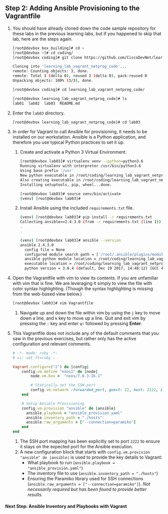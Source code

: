 ## Step 2: Adding Ansible Provisioning to the Vagrantfile

1. You should have already cloned down the code sample repository for these labs in the previous learning labs, but if you happened to skip that lab, here are the steps again.

    ```bash
    [root@devbox box_building]# cd ~
    [root@devbox ~]# cd coding/
    [root@devbox coding]# git clone https://github.com/CiscoDevNet/learning_lab_vagrant_netprog_code

    Cloning into 'learning_lab_vagrant_netprog_code'...
    remote: Counting objects: 3, done.
    remote: Total 3 (delta 0), reused 3 (delta 0), pack-reused 0
    Unpacking objects: 100% (3/3), done.

    [root@devbox coding]# cd learning_lab_vagrant_netprog_code/

    [root@devbox learning_lab_vagrant_netprog_code]# ls
    lab01  lab02  lab03  README.md
    ```

1. Enter the `lab03` directory.

    ```bash
    [root@devbox learning_lab_vagrant_netprog_code]# cd lab03
    ```

1. In order for Vagrant to call Ansible for provisioning, it needs to be installed on our workstation. Ansible is a Python application, and therefore you use typical Python practices to set it up.

    1. Create and activate a Python 3 Virtual Environment.

        ```bash
        [root@devbox lab03]# virtualenv venv --python=python3.6
        Running virtualenv with interpreter /usr/bin/python3.6
        Using base prefix '/usr'
        New python executable in /root/coding/learning_lab_vagrant_netprog_code/lab03/venv/bin/python3.6
        Also creating executable in /root/coding/learning_lab_vagrant_netprog_code/lab03/venv/bin/python
        Installing setuptools, pip, wheel...done.

        [root@devbox lab03]# source venv/bin/activate
        (venv) [root@devbox lab03]#
        ```

    1. Install Ansible using the included `requirements.txt` file.

        ```bash
        (venv) [root@devbox lab03]# pip install -r requirements.txt
        Collecting ansible==2.4.3.0 (from -r requirements.txt (line 1))
        .
        .

        (venv) [root@devbox lab03]# ansible --version
        ansible 2.4.3.0
          config file = None
          configured module search path = ['/root/.ansible/plugins/modules', '/usr/share/ansible/plugins/modules']
          ansible python module location = /root/coding/learning_lab_vagrant_netprog_code/lab03/venv/lib/python3.6/site-packages/ansible
          executable location = /root/coding/learning_lab_vagrant_netprog_code/lab03/venv/bin/ansible
          python version = 3.6.4 (default, Dec 19 2017, 14:48:12) [GCC 4.8.5 20150623 (Red Hat 4.8.5-16)]
        ```

1. Open the Vagrantfile with vim to view its contents. If you are unfamiliar with vim that is fine. We are leveraging it simply to view the file with color syntax highlighting. (Though the syntax highlighting is missing from the web-based view below.)

    ```bash
    [root@devbox lab03]# vim Vagrantfile
    ```

    1. Navigate up and down the file within vim by using the `j` key to move down a line, and `k` key to move up a line. Quit and exit vim by pressing the `:` key and enter `q!` followed by pressing **Enter**.

1. This Vagrantfile does not include any of the default comments that you saw in the previous exercises, but rather only has the active configuration and relevant comments.

    ```ruby
    # -*- mode: ruby -*-
    # vi: set ft=ruby :

    Vagrant.configure("2") do |config|
        config.vm.define "nxos1" do |node|
            node.vm.box =  "nxos/7.0.3.I6.1"

            # Statically set the SSH port
            config.vm.network :forwarded_port, guest: 22, host: 2222, id: 'ssh', auto_correct: true
        end

        # Setup Ansible Provisioning
        config.vm.provision "ansible" do |ansible|
          ansible.playbook = "ansible_provision.yaml"
          ansible.inventory_path = "./hosts"
          ansible.raw_arguments = ["--connection=paramiko"]
        end
    end
    ```

    1. The SSH port mapping has been explicitly set to port `2222` to ensure it stays on the expected port for the Ansible execution.
    1. A new configuration block that starts with `config.vm.provision "ansible" do |ansible|` is used to provide the key details to Vagrant:  
        * What playbook to run (`ansible.playbook = "ansible_provision.yaml"`)  
        * The inventory file to use (`ansible.inventory_path = "./hosts"`)
        * Ensuring the Paramiko library used for SSH connections (`ansible.raw_arguments = ["--connection=paramiko"]`). *Not necessarily required but has been found to provide better results.*

#### Next Step: Ansible Inventory and Playbooks with Vagrant
